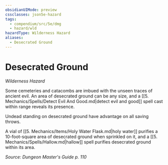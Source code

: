 ```yaml
---
obsidianUIMode: preview
cssclasses: json5e-hazard
tags:
  - compendium/src/5e/dmg
  - hazard/wld
hazardType: Wilderness Hazard
aliases:
  - Desecrated Ground
---
```

# Desecrated Ground
*Wilderness Hazard*  

Some cemeteries and catacombs are imbued with the unseen traces of ancient evil. An area of desecrated ground can be any size, and a [[5. Mechanics/Spells/Detect Evil And Good.md\|detect evil and good]] spell cast within range reveals its presence.

Undead standing on desecrated ground have advantage on all saving throws.

A vial of [[5. Mechanics/Items/Holy Water Flask.md\|holy water]] purifies a 10-foot-square area of desecrated ground when sprinkled on it, and a [[5. Mechanics/Spells/Hallow.md\|hallow]] spell purifies desecrated ground within its area.

*Source: Dungeon Master's Guide p. 110*

